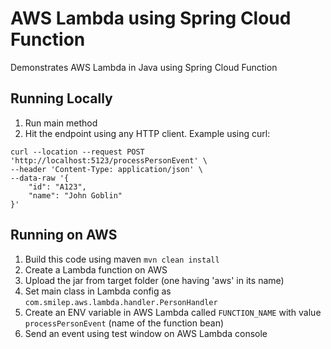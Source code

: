# AWS Lambda using Spring Cloud Function

Demonstrates AWS Lambda in Java using Spring Cloud Function

## Running Locally

1) Run main method
2) Hit the endpoint using any HTTP client.
Example using curl:
```
curl --location --request POST 'http://localhost:5123/processPersonEvent' \
--header 'Content-Type: application/json' \
--data-raw '{
    "id": "A123",
    "name": "John Goblin"
}'
```

## Running on AWS
1) Build this code using maven `mvn clean install`
2) Create a Lambda function on AWS
3) Upload the jar from target folder (one having 'aws' in its name)
4) Set main class in Lambda config as `com.smilep.aws.lambda.handler.PersonHandler`   
4) Create an ENV variable in AWS Lambda called `FUNCTION_NAME` with value `processPersonEvent` (name of the function bean)
5) Send an event using test window on AWS Lambda console
